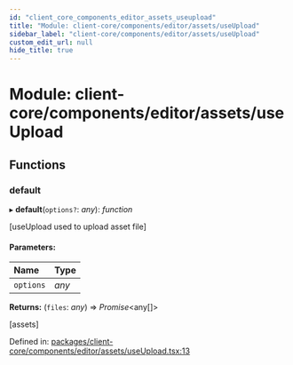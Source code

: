 ```yaml
---
id: "client_core_components_editor_assets_useupload"
title: "Module: client-core/components/editor/assets/useUpload"
sidebar_label: "client-core/components/editor/assets/useUpload"
custom_edit_url: null
hide_title: true
---
```


# Module: client-core/components/editor/assets/useUpload

## Functions

### default

▸ **default**(`options?`: *any*): *function*

[useUpload used to upload asset file]

#### Parameters:

Name | Type |
:------ | :------ |
`options` | *any* |

**Returns:** (`files`: *any*) => *Promise*<any[]\>

[assets]

Defined in: [packages/client-core/components/editor/assets/useUpload.tsx:13](https://github.com/xr3ngine/xr3ngine/blob/9d253dc38/packages/client-core/components/editor/assets/useUpload.tsx#L13)
